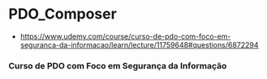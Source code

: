 # PDO_Composer
  * https://www.udemy.com/course/curso-de-pdo-com-foco-em-seguranca-da-informacao/learn/lecture/11759648#questions/6872294

### Curso de PDO com Foco em Segurança da Informação
